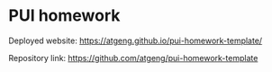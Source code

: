 # PUI homework

Deployed website: https://atgeng.github.io/pui-homework-template/

Repository link: https://github.com/atgeng/pui-homework-template
